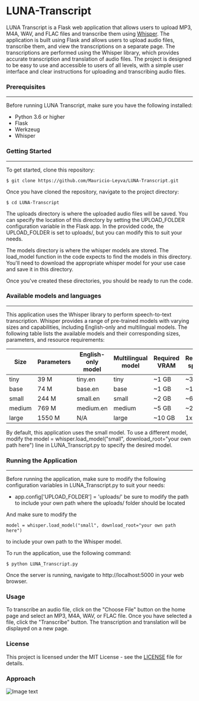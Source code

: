 # LUNA-Transcript
LUNA Transcript is a Flask web application that allows users to upload MP3, M4A, WAV, and FLAC files and transcribe them using [Whisper](https://github.com/openai/whisper.git). The application is built using Flask and allows users to upload audio files, transcribe them, and view the transcriptions on a separate page. The transcriptions are performed using the Whisper library, which provides accurate transcription and translation of audio files. The project is designed to be easy to use and accessible to users of all levels, with a simple user interface and clear instructions for uploading and transcribing audio files.


### Prerequisites
***
Before running LUNA Transcript, make sure you have the following installed:

- Python 3.6 or higher
- Flask
- Werkzeug
- Whisper

### Getting Started
***
To get started, clone this repository:
```
$ git clone https://github.com/Mauricio-Leyva/LUNA-Transcript.git
```
Once you have cloned the repository, navigate to the project directory:
```
$ cd LUNA-Transcript
```
The uploads directory is where the uploaded audio files will be saved. You can specify the location of this directory by setting the UPLOAD_FOLDER configuration variable in the Flask app. In the provided code, the UPLOAD_FOLDER is set to uploads/, but you can modify this to suit your needs.

The models directory is where the whisper models are stored. The load_model function in the code expects to find the models in this directory. You'll need to download the appropriate whisper model for your use case and save it in this directory.

Once you've created these directories, you should be ready to run the code.

### Available models and languages
***
This application uses the Whisper library to perform speech-to-text transcription. Whisper provides a range of pre-trained models with varying sizes and capabilities, including English-only and multilingual models. The following table lists the available models and their corresponding sizes, parameters, and resource requirements:

| Size   | Parameters | English-only model | Multilingual model | Required VRAM | Relative speed |
|--------|------------|--------------------|--------------------|---------------|----------------|
| tiny   | 39 M       | tiny.en            | tiny               | ~1 GB         | ~32x           |
| base   | 74 M       | base.en            | base               | ~1 GB         | ~16x           |
| small  | 244 M      | small.en           | small              | ~2 GB         | ~6x            |
| medium | 769 M      | medium.en          | medium             | ~5 GB         | ~2x            |
| large  | 1550 M     | N/A                | large              | ~10 GB        | 1x             |

By default, this application uses the small model. To use a different model, modify the model = whisper.load_model("small", download_root="your own path here") line in LUNA_Transcript.py to specify the desired model.

### Running the Application
***
Before running the application, make sure to modify the following configuration variables in LUNA_Transcript.py to suit your needs:

- app.config['UPLOAD_FOLDER'] = 'uploads/' be sure to modify the path to include your own path where the uploads/ folder should be located

And make sure to modify the
```
model = whisper.load_model("small", download_root="your own path here")
```
to include your own path to the Whisper model.


To run the application, use the following command:
```
$ python LUNA_Transcript.py
```
Once the server is running, navigate to http://localhost:5000 in your web browser.

### Usage
To transcribe an audio file, click on the "Choose File" button on the home page and select an MP3, M4A, WAV, or FLAC file. Once you have selected a file, click the "Transcribe" button. The transcription and translation will be displayed on a new page.

### License
This project is licensed under the MIT License - see the [LICENSE](https://github.com/openai/whisper/blob/main/LICENSE) file for details.

### Approach
![Image text](https://raw.githubusercontent.com/openai/whisper/main/approach.png)
